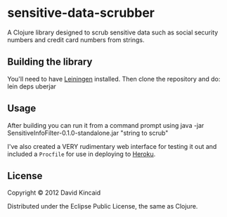 # sensitive-data-scrubber

A Clojure library designed to scrub sensitive data such as social security numbers and credit card numbers from strings.

## Building the library

You'll need to have [Leiningen](http://leiningen.org/) installed. Then clone the repository and do:
    lein deps uberjar

## Usage

After building you can run it from a command prompt using
    java -jar SensitiveInfoFilter-0.1.0-standalone.jar "string to scrub"

I've also created a VERY rudimentary web interface for testing it out and included a `Procfile` for use in deploying to [Heroku](http://heroku.com).

## License

Copyright © 2012 David Kincaid

Distributed under the Eclipse Public License, the same as Clojure.
